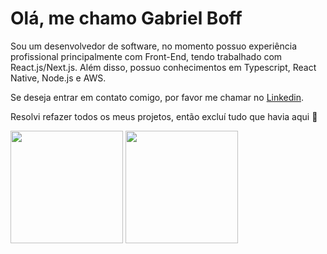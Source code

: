 
<h1>Olá, me chamo Gabriel Boff</h1>

<p>Sou um desenvolvedor de software, no momento possuo experiência profissional principalmente com Front-End, tendo trabalhado com React.js/Next.js. Além disso, possuo conhecimentos em Typescript, React Native, Node.js e AWS.</p>

<p>Se deseja entrar em contato comigo, por favor me chamar no <a text-decoration='none' href="https://www.linkedin.com/in/gmeninboff/">Linkedin</a>.</p>

<p>Resolvi refazer todos os meus projetos, então excluí tudo que havia aqui 🔧</p>


<div>
  <img height="180em" src="https://github-readme-stats.vercel.app/api?username=gab-boff&show_icons=true&theme=tokyonight&include_all_commits=true&count_private=true"/>
  <img height="180em" src="https://github-readme-stats.vercel.app/api/top-langs/?username=gab-boff&layout=compact&langs_count=10&theme=tokyonight"/>
</div>
